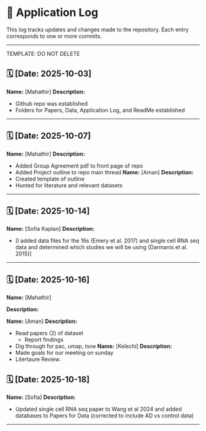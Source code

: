 # 📓 Application Log

This log tracks updates and changes made to the repository. Each entry corresponds to one or more commits.

---
TEMPLATE: DO NOT DELETE

## 🗓️ [Date: 2025-10-03]
**Name:** [Mahathir] 
**Description:**  
- Github repo was established
- Folders for Papers, Data, Application Log, and ReadMe established
  
---

## 🗓️ [Date: 2025-10-07]
**Name:** [Mahathir] 
**Description:**  
- Added Group Agreement pdf to front page of repo
- Added Project outline to repo main thread
**Name:** [Aman] 
**Description:**  
- Created template of outline
- Hunted for literature and relevant datasets


---
## 🗓️ [Date: 2025-10-14]
**Name:** [Sofia Kaplan] 
**Description:**  
- [I added data files for the 16s (Emery et al. 2017) and single cell RNA seq data and determined which studies we will be using (Darmanis et al. 2015)]

---

## 🗓️ [Date: 2025-10-16]
**Name:** [Mahathir] 

**Description:**  

**Name:** [Aman] 
**Description:**  
- Read papers (2) of dataset
    - Report findings
- Dig through for pac, umap, tsne
**Name:** [Kelechi] 
**Description:**  
- Made goals for our meeting on sunday
- Litertaure Review.

## 🗓️ [Date: 2025-10-18]
**Name:** [Sofia] 
**Description:**  
- Updated single cell RNA seq paper to Wang et al 2024 and added databases to Papers for Data (corrected to include AD vs control data)
  
---
